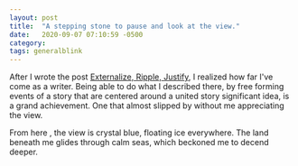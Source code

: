 ```yaml
---
layout: post
title:  "A stepping stone to pause and look at the view."
date:   2020-09-07 07:10:59 -0500
category: 
tags: generalblink
---
```


After I wrote the post [Externalize, Ripple, Justify](https://silencevosh.github.io/2020/08/24/Externalize-Ripple-specificallyJustify.html), I realized how far I've come as a writer. Being able to do what I described there, by free forming events of a story that are centered around a united story significant idea, is a grand achievement. One that almost slipped by without me appreciating the view.

From here , the view is crystal blue, floating ice everywhere. The land beneath me glides through calm seas, which beckoned me to decend deeper.